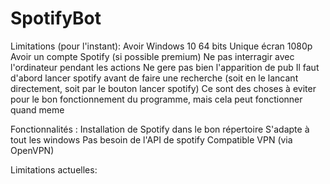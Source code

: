 # SpotifyBot

Limitations (pour l'instant):
  Avoir Windows 10 64 bits
  Unique écran 1080p
  Avoir un compte Spotify (si possible premium)
  Ne pas interragir avec l'ordinateur pendant les actions
  Ne gere pas bien l'apparition de pub
  Il faut d'abord lancer spotify avant de faire une recherche (soit en le lancant directement, soit par le bouton lancer spotify)
Ce sont des choses à eviter pour le bon fonctionnement du programme, mais cela peut fonctionner quand meme

Fonctionnalités :
  Installation de Spotify dans le bon répertoire
  S'adapte à tout les windows
  Pas besoin de l'API de spotify
  Compatible VPN (via OpenVPN)
  
Limitations actuelles:
  
